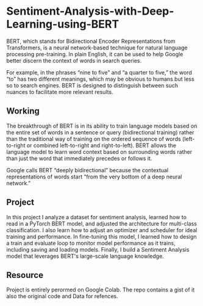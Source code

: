 # Sentiment-Analysis-with-Deep-Learning-using-BERT
BERT, which stands for Bidirectional Encoder Representations from Transformers, is a neural network-based technique for natural language processing pre-training. 
In plain English, it can be used to help Google better discern the context of words in search queries.

For example, in the phrases “nine to five” and “a quarter to five,” the word “to” has two different meanings, which may be obvious to humans 
but less so to search engines. BERT is designed to distinguish between such nuances to facilitate more relevant results.

## Working
The breakthrough of BERT is in its ability to train language models based on the entire set of words in a sentence or query (bidirectional training)
rather than the traditional way of training on the ordered sequence of words (left-to-right or combined left-to-right and right-to-left). 
BERT allows the language model to learn word context based on surrounding words rather than just the word that immediately precedes or follows it.

Google calls BERT “deeply bidirectional” because the contextual representations of words start “from the very bottom of a deep neural network.”

## Project 
In this project I analyze a dataset for sentiment analysis, learned how to read in a PyTorch BERT model, 
and adjusted the architecture for multi-class classification.
I also learn how to adjust an optimizer and scheduler for ideal training and performance. 
In fine-tuning this model, I learned how to design a train and evaluate loop to monitor model performance as it trains, including saving and loading models. 
Finally, I build a Sentiment Analysis model that leverages BERT's large-scale language knowledge.

## Resource
Project is entirely perormed on Google Colab. The repo contains a gist of it also the original code and Data for refences.
